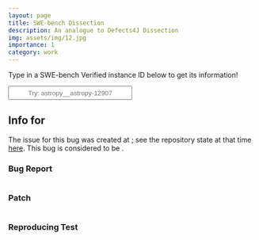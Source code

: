 ```yaml
---
layout: page
title: SWE-bench Dissection
description: An analogue to Defects4J Dissection
img: assets/img/12.jpg
importance: 1
category: work
---
```


Type in a SWE-bench Verified instance ID below to get its information!

<input type="text" id="bug_query" style="text-align:center;width:250px;height:28px;" placeholder="Try: astropy__astropy-12907">

## Info for <code id="bug_name"></code>

The issue for this bug was created at <code id="issue_time"></code>; see the repository state at that time <a href="." id="link_to_code">here</a>. This bug is considered to be <b><span id="difficulty"></span></b>.

### Bug Report

<pre id="bug_report"></pre>

### Patch

<pre id="code_patch"></pre>

### Reproducing Test

<pre id="test_patch"></pre>


<script>
    let currentIndex = 0;
    let currentName = "astropy__astropy-12907";
    let data = [];

    // Function to fetch JSON data from file
    async function fetchData(fname) {
        try {
            const response = await fetch(fname);
            const jsonData = await response.json();
            data = jsonData;
        } catch (error) {
            console.error('Error fetching data:', error);
        }
    }

    // Function to display code and documentation
    function displayData(index) {
        const bugNameSpan = document.getElementById('bug_name');
        const timeSpan = document.getElementById('issue_time');
        const linkToCodeA = document.getElementById('link_to_code');
        const difficultySpan = document.getElementById('difficulty');
        const bugReportPre = document.getElementById('bug_report');
        const patchPre = document.getElementById('code_patch');
        const testPre = document.getElementById('test_patch');

        // // Clear previous content
        // codeContainer.innerHTML = '';
        // humanDoc.innerHTML = '';
        // autoDoc.innerHTML = '';

        // Display simple info
        bugNameSpan.textContent = data[index].instance_id;
        timeSpan.textContent = data[index].created_at;
        linkToCodeA.href = `https://github.com/${data[index].repo}/tree/${data[index].base_commit}`;
        difficulty_assessment = data[index].difficulty;
        var difficulty_category = 'Very easy';
        if (difficulty_assessment == ">4 hours") {
            difficulty_category = 'Hard';
        } else if (difficulty_assessment == "1-4 hours") {
            difficulty_category = 'Moderate';
        } else if (difficulty_assessment == "15 min - 1 hour") {
            difficulty_category = 'Easy';
        }
        difficultySpan.textContent = difficulty_category + ` (${difficulty_assessment} of human effort)`;

        // Display code
        bugReportPre.textContent = data[index].problem_statement;
        patchPre.textContent = data[index].patch;
        testPre.textContent = data[index].test_patch;
    }

    // Call fetchData function when the page loads
    window.onload = function(){;};
    fetchData("/assets/json/swebench_verified.json")

    function displayDataFromInputName() {
        var input_id = $('#bug_query').val();
        for (let i=0; i<data.length; i++) {
            if (data[i].instance_id == input_id) {
                displayData(i);
                return;
            }
        }
        alert(`Your query ${input_id} was not found.`)
    }

    $(document).keydown(function(e) {
        if (e.target.nodeName == "INPUT") {
            if (e.keyCode == 13) {
                displayDataFromInputName();
            }
        } else {
            if (e.keyCode == 37) {
                displayData(currentIndex-1)
            } else if (e.keyCode == 39) {
                displayData(currentIndex+1)
            }
        }
    });

</script>